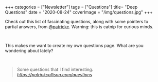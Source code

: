 +++
categories = ["Newsletter"]
tags = ["Questions"]
title= "Deep Questions"
date = "2020-08-24"
coverImage = "/img/questions.jpg"
+++

Check out this list of fascinating questions, along with some pointers to partial answers, from <a target="_blank" href="https://twitter.com/patrickc">@patrickc</a>. Warning: this is catnip for curious minds.

<!--more-->

<br>

This makes me want to create my own questions page. What are you wondering about lately?

<br>

<blockquote class="quoteback" darkmode="" data-title="Questions%20%C2%B7%20Patrick%20Collison" data-author="" cite="https://patrickcollison.com/questions">
                      Some questions that I find interesting.
                      <footer> <cite><a href="https://patrickcollison.com/questions">https://patrickcollison.com/questions</a></cite></footer>
                      </blockquote>
                      <script note="" src="https://cdn.jsdelivr.net/gh/Blogger-Peer-Review/quotebacks@1/quoteback.js"></script>
